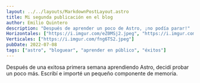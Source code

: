 ```yaml
---
layout: ../../layouts/MarkdownPostLayout.astro
title: Mi segunda publicación en el blog
author: Emilio Quintero
description: "Después de aprender un poco de Astro, ¡no podía parar!"
Horizontales: ["https://i.imgur.com/eZ0MSj2.jpeg", "https://i.imgur.com/ErfCDY6.jpg","https://i.imgur.com/aj14hin.jpeg", "https://i.imgur.com/ErfCDY6.jpg"]
Verticales: ["https://i.imgur.com/fng6TS2.jpeg"]
pubDate: 2022-07-08
tags: ["astro", "bloguear", "aprender en público", "éxitos"]
---
```

Después de una exitosa primera semana aprendiendo Astro, decidí probar un poco más. Escribí e importé un pequeño componente de memoria.